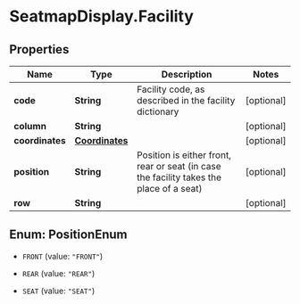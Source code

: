 # SeatmapDisplay.Facility

## Properties

Name | Type | Description | Notes
------------ | ------------- | ------------- | -------------
**code** | **String** | Facility code, as described in the facility dictionary | [optional] 
**column** | **String** |  | [optional] 
**coordinates** | [**Coordinates**](Coordinates.md) |  | [optional] 
**position** | **String** | Position is either front, rear or seat (in case the facility takes the place of a seat) | [optional] 
**row** | **String** |  | [optional] 



## Enum: PositionEnum


* `FRONT` (value: `"FRONT"`)

* `REAR` (value: `"REAR"`)

* `SEAT` (value: `"SEAT"`)




